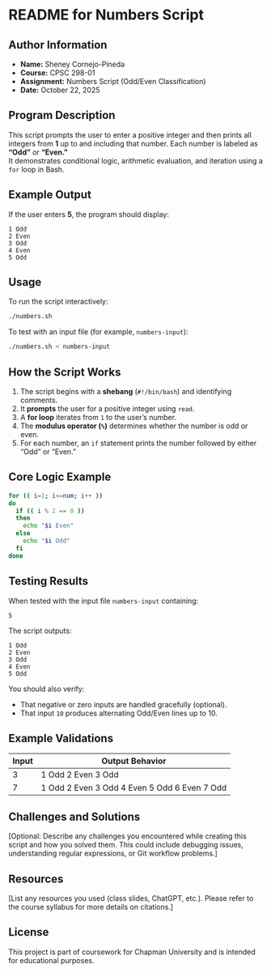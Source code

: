 # README for Numbers Script

## Author Information
- **Name:** Sheney Cornejo-Pineda  
- **Course:** CPSC 298-01  
- **Assignment:** Numbers Script (Odd/Even Classification)  
- **Date:** October 22, 2025  

## Program Description
This script prompts the user to enter a positive integer and then prints all integers from **1** up to and including that number. Each number is labeled as **“Odd”** or **“Even.”**  
It demonstrates conditional logic, arithmetic evaluation, and iteration using a `for` loop in Bash.  

## Example Output
If the user enters **5**, the program should display:
```
1 Odd
2 Even
3 Odd
4 Even
5 Odd
```

## Usage
To run the script interactively:
```bash
./numbers.sh
```

To test with an input file (for example, `numbers-input`):
```bash
./numbers.sh < numbers-input
```

## How the Script Works
1. The script begins with a **shebang** (`#!/bin/bash`) and identifying comments.  
2. It **prompts** the user for a positive integer using `read`.  
3. A **for loop** iterates from `1` to the user’s number.  
4. The **modulus operator (`%`)** determines whether the number is odd or even.  
5. For each number, an `if` statement prints the number followed by either “Odd” or “Even.”  

## Core Logic Example
```bash
for (( i=1; i<=num; i++ ))
do
  if (( i % 2 == 0 ))
  then
    echo "$i Even"
  else
    echo "$i Odd"
  fi
done
```

## Testing Results
When tested with the input file `numbers-input` containing:
```
5
```
The script outputs:
```
1 Odd
2 Even
3 Odd
4 Even
5 Odd
```

You should also verify:
- That negative or zero inputs are handled gracefully (optional).  
- That input `10` produces alternating Odd/Even lines up to 10.  

## Example Validations
| Input | Output Behavior |
|--------|------------------|
| 3 | 1 Odd  2 Even  3 Odd |
| 7 | 1 Odd  2 Even  3 Odd  4 Even  5 Odd  6 Even  7 Odd |

## Challenges and Solutions
[Optional: Describe any challenges you encountered while creating this script and how you solved them. This could include debugging issues, understanding regular expressions, or Git workflow problems.]

## Resources
[List any resources you used (class slides, ChatGPT, etc.). Please refer to the course syllabus for more details on citations.]

## License
This project is part of coursework for Chapman University and is intended for educational purposes.
